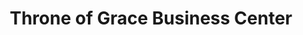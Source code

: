 ---
title: "Throne of Grace Business Center"
url: /ganta/throne-of-grace-business-center/
shop: Kleidung
---